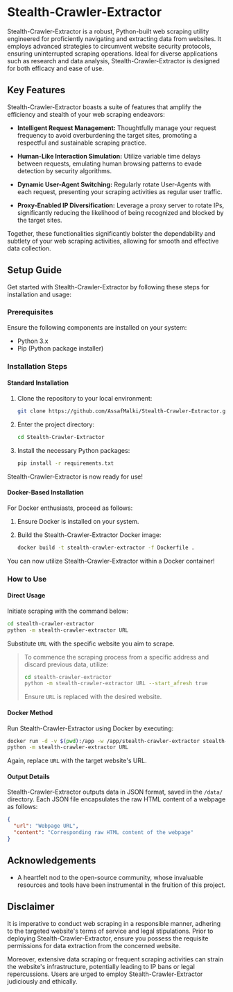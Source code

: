 # Stealth-Crawler-Extractor

Stealth-Crawler-Extractor is a robust, Python-built web scraping utility engineered for proficiently navigating and extracting data from websites. It employs advanced strategies to circumvent website security protocols, ensuring uninterrupted scraping operations. Ideal for diverse applications such as research and data analysis, Stealth-Crawler-Extractor is designed for both efficacy and ease of use.

## Key Features

Stealth-Crawler-Extractor boasts a suite of features that amplify the efficiency and stealth of your web scraping endeavors:

- **Intelligent Request Management:** Thoughtfully manage your request frequency to avoid overburdening the target sites, promoting a respectful and sustainable scraping practice.

- **Human-Like Interaction Simulation:** Utilize variable time delays between requests, emulating human browsing patterns to evade detection by security algorithms.

- **Dynamic User-Agent Switching:** Regularly rotate User-Agents with each request, presenting your scraping activities as regular user traffic.

- **Proxy-Enabled IP Diversification:** Leverage a proxy server to rotate IPs, significantly reducing the likelihood of being recognized and blocked by the target sites.

Together, these functionalities significantly bolster the dependability and subtlety of your web scraping activities, allowing for smooth and effective data collection.


## Setup Guide

Get started with Stealth-Crawler-Extractor by following these steps for installation and usage:

### Prerequisites

Ensure the following components are installed on your system:

- Python 3.x
- Pip (Python package installer)

### Installation Steps

#### Standard Installation

1. Clone the repository to your local environment:

   ```bash
   git clone https://github.com/AssafMalki/Stealth-Crawler-Extractor.git
   ```

2. Enter the project directory:

   ```bash
   cd Stealth-Crawler-Extractor
   ```

3. Install the necessary Python packages:

   ```bash
   pip install -r requirements.txt
   ```

Stealth-Crawler-Extractor is now ready for use!

#### Docker-Based Installation

For Docker enthusiasts, proceed as follows:

1. Ensure Docker is installed on your system.

2. Build the Stealth-Crawler-Extractor Docker image:

   ```bash
   docker build -t stealth-crawler-extractor -f Dockerfile .
   ```

You can now utilize Stealth-Crawler-Extractor within a Docker container!


### How to Use

#### Direct Usage

Initiate scraping with the command below:

   ```bash
   cd stealth-crawler-extractor
   python -m stealth-crawler-extractor URL
  ```

Substitute `URL` with the specific website you aim to scrape.

> To commence the scraping process from a specific address and discard previous data, utilize:
> 
>   ```bash
>   cd stealth-crawler-extractor
>   python -m stealth-crawler-extractor URL --start_afresh true
>   ```
> Ensure `URL` is replaced with the desired website.


#### Docker Method

Run Stealth-Crawler-Extractor using Docker by executing:

   ```bash
   docker run -d -v $(pwd):/app -w /app/stealth-crawler-extractor stealth-crawler-extractor \
   python -m stealth-crawler-extractor URL
   ```

Again, replace `URL` with the target website's URL.

#### Output Details

Stealth-Crawler-Extractor outputs data in JSON format, saved in the `/data/` directory. Each JSON file encapsulates the raw HTML content of a webpage as follows:

   ```json
   {
     "url": "Webpage URL",
     "content": "Corresponding raw HTML content of the webpage"
   }
   ```


## Acknowledgements

- A heartfelt nod to the open-source community, whose invaluable resources and tools have been instrumental in the fruition of this project.


## Disclaimer

It is imperative to conduct web scraping in a responsible manner, adhering to the targeted website's terms of service and legal stipulations. Prior to deploying Stealth-Crawler-Extractor, ensure you possess the requisite permissions for data extraction from the concerned website.

Moreover, extensive data scraping or frequent scraping activities can strain the website's infrastructure, potentially leading to IP bans or legal repercussions. Users are urged to employ Stealth-Crawler-Extractor judiciously and ethically.
